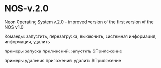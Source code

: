 # NOS-v.2.0
Neon Operating System v.2.0 - improved version of the first version of the NOS v.1.0

Команды: запустить, перезагрузка, выключить, системная информация, информация, удалить

примеры запуска приложений: запустить $Приложение

примеры удаления приложений: удалить $Приложение
